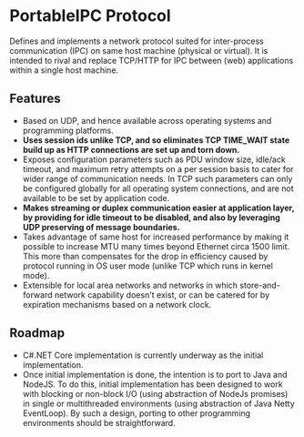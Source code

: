 # PortableIPC Protocol

Defines and implements a network protocol suited for inter-process communication (IPC) on same host machine (physical or virtual). It is intended to rival and replace TCP/HTTP for IPC between (web) applications within a single host machine.

## Features

  * Based on UDP, and hence available across operating systems and programming platforms.
  * **Uses session ids unlike TCP, and so eliminates TCP TIME_WAIT state build up as HTTP connections are set up and torn down.**
  * Exposes configuration parameters such as PDU window size, idle/ack timeout, and maximum retry attempts on a per session basis to cater for wider range of communication needs. In TCP such parameters can only be configured globally for all operating system connections, and are not available to be set by application code.
  * **Makes streaming or duplex communication easier at application layer, by providing for idle timeout to be disabled, and also by leveraging UDP preserving of message boundaries.**
  * Takes advantage of same host for increased performance by making it possible to increase MTU many times beyond Ethernet circa 1500 limit. This more than compensates for the drop in efficiency caused by protocol running in OS user mode (unlike TCP which runs in kernel mode).
  * Extensible for local area networks and networks in which store-and-forward network capability doesn't exist, or can be catered for by expiration mechanisms based on a network clock.


## Roadmap

 * C#.NET Core implementation is currently underway as the initial implementation.
 * Once initial implementation is done, the intention is to port to Java and NodeJS. To do this, initial implementation has been designed to work with blocking or non-block I/O (using abstraction of NodeJs promises) in single or multithreaded environments (using abstraction of Java Netty EventLoop). By such a design, porting to other programming environments should be straightforward.
